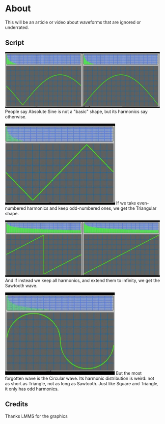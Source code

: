 # About

This will be an article or video about waveforms that are ignored or underrated.

## Script

![](absin.jpg)
People say Absolute Sine is not a "basic" shape, but its harmonics say otherwise.

![](tri.jpg)
If we take even-numbered harmonics and keep odd-numbered ones, we get the Triangular shape.

![](saw.jpg)
And if instead we keep all harmonics, and extend them to infinity, we get the Sawtooth wave.

![](circle.jpg)
But the most forgotten wave is the Circular wave. Its harmonic distribution is weird: not as short as Triangle, not as long as Sawtooth. Just like Square and Triangle, it only has odd harmonics.

## Credits

Thanks LMMS for the graphics